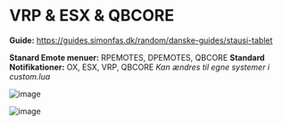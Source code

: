 # VRP & ESX & QBCORE

**Guide:** https://guides.simonfas.dk/random/danske-guides/stausi-tablet

**Stanard Emote menuer:** RPEMOTES, DPEMOTES, QBCORE
**Standard Notifikationer:** OX, ESX, VRP, QBCORE
*Kan ændres til egne systemer i custom.lua*

![image](https://github.com/user-attachments/assets/041fec5e-e112-452e-8706-5fd7e2666508)

![image](https://github.com/user-attachments/assets/f300ab76-2279-4b53-b17e-760a14c67d34)
